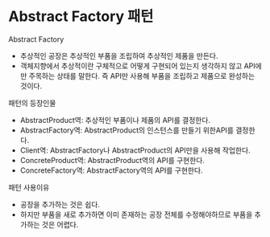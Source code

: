 # Abstract Factory 패턴

Abstract Factory

- 추상적인 공장은 추상적인 부품을 조립하여 추상적인 제품을 만든다.
- 객체지향에서 추상적이란 구체적으로 어떻게 구현되어 있는지 생각하지 않고 API에만 주목하는 상태를 말한다. 즉 API만 사용해 부품을 조립하고 제품으로 완성하는 것이다.

패턴의 등장인물

- AbstractProduct역:  추상적인 부품이나 제품의 API를 결정한다.
- AbstractFactory역: AbstractProduct의 인스턴스를 만들기 위한API를 결정한다.
- Client역: AbstractFactory나 AbstractProduct의 API만을 사용해 작업한다.
- ConcreteProduct역: AbstractProduct역의 API를 구현한다.
- ConcreteFactory역: AbstractFactory역의 API를 구현한다.

패턴 사용이유

- 공장을 추가하는 것은 쉽다.
- 하지만 부품을 새로 추가하면 이미 존재하는 공장 전체를 수정해야하므로 부품을 추가하는 것은 어렵다.
